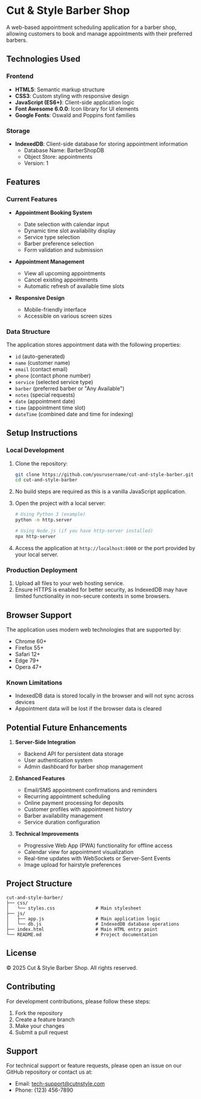 # Cut & Style Barber Shop

A web-based appointment scheduling application for a barber shop, allowing customers to book and manage appointments with their preferred barbers.

## Technologies Used

### Frontend
- **HTML5**: Semantic markup structure
- **CSS3**: Custom styling with responsive design
- **JavaScript (ES6+)**: Client-side application logic
- **Font Awesome 6.0.0**: Icon library for UI elements
- **Google Fonts**: Oswald and Poppins font families

### Storage
- **IndexedDB**: Client-side database for storing appointment information
  - Database Name: BarberShopDB
  - Object Store: appointments
  - Version: 1

## Features

### Current Features
- **Appointment Booking System**
  - Date selection with calendar input
  - Dynamic time slot availability display
  - Service type selection
  - Barber preference selection
  - Form validation and submission

- **Appointment Management**
  - View all upcoming appointments
  - Cancel existing appointments
  - Automatic refresh of available time slots

- **Responsive Design**
  - Mobile-friendly interface
  - Accessible on various screen sizes

### Data Structure
The application stores appointment data with the following properties:
- `id` (auto-generated)
- `name` (customer name)
- `email` (contact email)
- `phone` (contact phone number)
- `service` (selected service type)
- `barber` (preferred barber or "Any Available")
- `notes` (special requests)
- `date` (appointment date)
- `time` (appointment time slot)
- `dateTime` (combined date and time for indexing)

## Setup Instructions

### Local Development
1. Clone the repository:
   ```bash
   git clone https://github.com/yourusername/cut-and-style-barber.git
   cd cut-and-style-barber
   ```

2. No build steps are required as this is a vanilla JavaScript application.

3. Open the project with a local server:
   ```bash
   # Using Python 3 (example)
   python -m http.server
   
   # Using Node.js (if you have http-server installed)
   npx http-server
   ```

4. Access the application at `http://localhost:8000` or the port provided by your local server.

### Production Deployment
1. Upload all files to your web hosting service.
2. Ensure HTTPS is enabled for better security, as IndexedDB may have limited functionality in non-secure contexts in some browsers.

## Browser Support

The application uses modern web technologies that are supported by:
- Chrome 60+
- Firefox 55+
- Safari 12+
- Edge 79+
- Opera 47+

### Known Limitations
- IndexedDB data is stored locally in the browser and will not sync across devices
- Appointment data will be lost if the browser data is cleared

## Potential Future Enhancements

1. **Server-Side Integration**
   - Backend API for persistent data storage
   - User authentication system
   - Admin dashboard for barber shop management

2. **Enhanced Features**
   - Email/SMS appointment confirmations and reminders
   - Recurring appointment scheduling
   - Online payment processing for deposits
   - Customer profiles with appointment history
   - Barber availability management
   - Service duration configuration

3. **Technical Improvements**
   - Progressive Web App (PWA) functionality for offline access
   - Calendar view for appointment visualization
   - Real-time updates with WebSockets or Server-Sent Events
   - Image upload for hairstyle preferences

## Project Structure

```
cut-and-style-barber/
├── css/
│   └── styles.css               # Main stylesheet
├── js/
│   ├── app.js                   # Main application logic
│   └── db.js                    # IndexedDB database operations
├── index.html                   # Main HTML entry point
└── README.md                    # Project documentation
```

## License

© 2025 Cut & Style Barber Shop. All rights reserved.

## Contributing

For development contributions, please follow these steps:
1. Fork the repository
2. Create a feature branch
3. Make your changes
4. Submit a pull request

## Support

For technical support or feature requests, please open an issue on our GitHub repository or contact us at:
- Email: tech-support@cutnstyle.com
- Phone: (123) 456-7890
